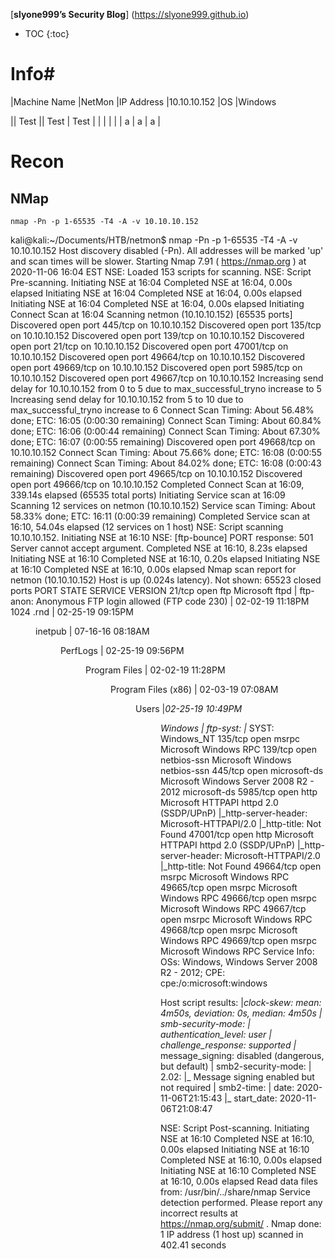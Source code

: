 [**slyone999’s Security Blog**] (https://slyone999.github.io)

[//]: # (# -- 5 spaces before)
[//]: # (## -- 4 spaces before)
[//]: # (### -- 3 spaces before)
[//]: # (#### -- 2 spaces before)
[//]: # (##### -- 1 space before)

* TOC
{:toc}

# Info#
|Machine Name |NetMon
|IP Address |10.10.10.152
|OS |Windows

|| Test || Test | Test |
| | | |
| a | a | a |

# Recon

## NMap

```
nmap -Pn -p 1-65535 -T4 -A -v 10.10.10.152

```
kali@kali:~/Documents/HTB/netmon$ nmap -Pn -p 1-65535 -T4 -A -v 10.10.10.152
Host discovery disabled (-Pn). All addresses will be marked 'up' and scan times will be slower.
Starting Nmap 7.91 ( https://nmap.org ) at 2020-11-06 16:04 EST
NSE: Loaded 153 scripts for scanning.
NSE: Script Pre-scanning.
Initiating NSE at 16:04
Completed NSE at 16:04, 0.00s elapsed
Initiating NSE at 16:04
Completed NSE at 16:04, 0.00s elapsed
Initiating NSE at 16:04
Completed NSE at 16:04, 0.00s elapsed
Initiating Connect Scan at 16:04
Scanning netmon (10.10.10.152) [65535 ports]
Discovered open port 445/tcp on 10.10.10.152
Discovered open port 135/tcp on 10.10.10.152
Discovered open port 139/tcp on 10.10.10.152
Discovered open port 21/tcp on 10.10.10.152
Discovered open port 47001/tcp on 10.10.10.152
Discovered open port 49664/tcp on 10.10.10.152
Discovered open port 49669/tcp on 10.10.10.152
Discovered open port 5985/tcp on 10.10.10.152
Discovered open port 49667/tcp on 10.10.10.152
Increasing send delay for 10.10.10.152 from 0 to 5 due to max_successful_tryno increase to 5
Increasing send delay for 10.10.10.152 from 5 to 10 due to max_successful_tryno increase to 6
Connect Scan Timing: About 56.48% done; ETC: 16:05 (0:00:30 remaining)
Connect Scan Timing: About 60.84% done; ETC: 16:06 (0:00:44 remaining)
Connect Scan Timing: About 67.30% done; ETC: 16:07 (0:00:55 remaining)
Discovered open port 49668/tcp on 10.10.10.152
Connect Scan Timing: About 75.66% done; ETC: 16:08 (0:00:55 remaining)
Connect Scan Timing: About 84.02% done; ETC: 16:08 (0:00:43 remaining)
Discovered open port 49665/tcp on 10.10.10.152
Discovered open port 49666/tcp on 10.10.10.152
Completed Connect Scan at 16:09, 339.14s elapsed (65535 total ports)
Initiating Service scan at 16:09
Scanning 12 services on netmon (10.10.10.152)
Service scan Timing: About 58.33% done; ETC: 16:11 (0:00:39 remaining)
Completed Service scan at 16:10, 54.04s elapsed (12 services on 1 host)
NSE: Script scanning 10.10.10.152.
Initiating NSE at 16:10
NSE: [ftp-bounce] PORT response: 501 Server cannot accept argument.
Completed NSE at 16:10, 8.23s elapsed
Initiating NSE at 16:10
Completed NSE at 16:10, 0.20s elapsed
Initiating NSE at 16:10
Completed NSE at 16:10, 0.00s elapsed
Nmap scan report for netmon (10.10.10.152)
Host is up (0.024s latency).
Not shown: 65523 closed ports
PORT      STATE SERVICE      VERSION
21/tcp    open  ftp          Microsoft ftpd
| ftp-anon: Anonymous FTP login allowed (FTP code 230)
| 02-02-19  11:18PM                 1024 .rnd
| 02-25-19  09:15PM       <DIR>          inetpub
| 07-16-16  08:18AM       <DIR>          PerfLogs
| 02-25-19  09:56PM       <DIR>          Program Files
| 02-02-19  11:28PM       <DIR>          Program Files (x86)
| 02-03-19  07:08AM       <DIR>          Users
|_02-25-19  10:49PM       <DIR>          Windows
| ftp-syst: 
|_  SYST: Windows_NT
135/tcp   open  msrpc        Microsoft Windows RPC
139/tcp   open  netbios-ssn  Microsoft Windows netbios-ssn
445/tcp   open  microsoft-ds Microsoft Windows Server 2008 R2 - 2012 microsoft-ds
5985/tcp  open  http         Microsoft HTTPAPI httpd 2.0 (SSDP/UPnP)
|_http-server-header: Microsoft-HTTPAPI/2.0
|_http-title: Not Found
47001/tcp open  http         Microsoft HTTPAPI httpd 2.0 (SSDP/UPnP)
|_http-server-header: Microsoft-HTTPAPI/2.0
|_http-title: Not Found
49664/tcp open  msrpc        Microsoft Windows RPC
49665/tcp open  msrpc        Microsoft Windows RPC
49666/tcp open  msrpc        Microsoft Windows RPC
49667/tcp open  msrpc        Microsoft Windows RPC
49668/tcp open  msrpc        Microsoft Windows RPC
49669/tcp open  msrpc        Microsoft Windows RPC
Service Info: OSs: Windows, Windows Server 2008 R2 - 2012; CPE: cpe:/o:microsoft:windows

Host script results:
|_clock-skew: mean: 4m50s, deviation: 0s, median: 4m50s
| smb-security-mode: 
|   authentication_level: user
|   challenge_response: supported
|_  message_signing: disabled (dangerous, but default)
| smb2-security-mode: 
|   2.02: 
|_    Message signing enabled but not required
| smb2-time: 
|   date: 2020-11-06T21:15:43
|_  start_date: 2020-11-06T21:08:47

NSE: Script Post-scanning.
Initiating NSE at 16:10
Completed NSE at 16:10, 0.00s elapsed
Initiating NSE at 16:10
Completed NSE at 16:10, 0.00s elapsed
Initiating NSE at 16:10
Completed NSE at 16:10, 0.00s elapsed
Read data files from: /usr/bin/../share/nmap
Service detection performed. Please report any incorrect results at https://nmap.org/submit/ .
Nmap done: 1 IP address (1 host up) scanned in 402.41 seconds
```
